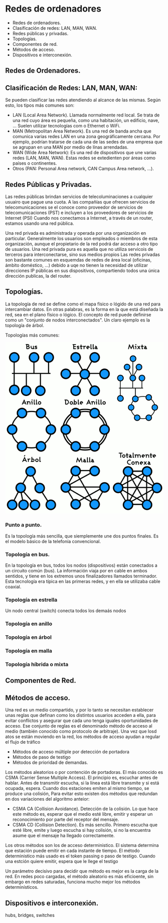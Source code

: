 # Redes de ordenadores


- Redes de ordenadores. 
- Clasificación de redes: LAN, MAN, WAN. 
- Redes públicas y privadas. 
- Topologías. 
- Componentes de red. 
- Métodos de acceso. 
- Dispositivos e interconexión.

## Redes de Ordenadores.



## Clasificación de Redes: LAN, MAN, WAN: 

Se pueden clasificar las redes atendiendo al alcance de las mismas. Según esto, los tipos más comunes son: 

- LAN (Local Area Network). Llamada normalmente red local. Se trata de una red cuyo área es pequeña, como una habitación, un edificio, nave, ... Suelen utilizar tecnologías com o Ethernet o WiFi. 
- MAN (Metropolitan Area Network). Es una red de banda ancha que comunica varias redes LAN en una zona geográficamente cercana. Por ejemplo, podrían tratarse de cada una de las sedes de una empresa que se agrupan en una MAN por medio de línas arrendadas. 
- WAN (Wide Area Network): Es una red de dispositivos que une varias redes (LAN, MAN, WAN). Estas redes se extedienten por áreas como países o continentes. 
- Otros (PAN: Personal Area network, CAN Campus Area network, ...). 

## Redes Públicas y Privadas. 
Las redes públicas brindan servicios de telecoluminaciones a cualquier usuairo que pague una cuota. A las compañías que ofrecen servicios de telecomunicaciones se el conoce como proveedor de servicios de telecomunicaciones (PST) e incluyen a los proveedores de servicios de Internet (PSI)
Cuando nos conectamos a Internet, a través de un router, estamos usando una red pública.

Una red privada es administrada y operada por una organización en particular. Generalmente los usuarios son empleados o miembros de esta organización, aunque el propietario de la red podrá dar acceso a otro tipo de usuarios.
Una red privada pura es aquella que no utiliza servicois de terceros para interconectarse, sino sus medios propios
Las redes privadas son bastante comunes en esquemdas de redes de área local (oficinas, ámbito doméstico, ...) debido a uqe no tienen la necesidad de utilizar direcciones IP públicas en sus dispositivos, compartiendo todos una única dirección publicas, la del router. 

## Topologías. 
La topología de red se define como el mapa físico o lógido de una red para intercambiar datos. En otras palabras, es la forma en la que está diseñada la red, sea en el plano físico o lógico. El concepto de red puede definirse como un "conjunto de nodos interconectados". 
Un claro ejemplo es la topología de árbol.

Topologías más comunes: 

![Topologías de Red](img/topologias.png "Topologías")

### Punto a punto. 
Es la topología más sencilla, que siemplemente une dos puntos finales. Es el modelo básico de la telefonía convencional. 

### Topología en bus. 
En la topología en bus, todos los nodos (dispositivos) están conectados a un circuito común (bus). La información viaja por en cable en ambos sentidos, y tiene en los extremos unos finalizadores llamados terminador. Esta tecnología era típica en las primeras redes, y en ella se utilizaba cable coaxial. 

### Topología en estrella
Un nodo central (switch) conecta todos los demaás nodos

### Topología en anillo
### Topología en árbol
### Topología en malla
### Topología híbrida o mixta


## Componentes de Red. 


## Métodos de acceso. 
Una red es un medio compartido, y por lo tanto se necesitan establecer unas reglas que definan como los distintos usuarios acceden a ella, para evitar conflictos y asegurar que cada uno tenga iguales oportunidades de acceso. Ese conjunto de reglas es el denominado método de acceso al medio (también conocido como protocolo de arbitraje).
Una vez que losd atos se están moviendo en la red, los métodos de acceso ayudan a regular el flujo de tráfico

- Métodos de acceso múltiple por detección de portadora
- Métodos de paso de testigo
- Métodos de prioridad de demandas. 

Los métodos aleatorios o por contención de portadoras. El más conocido es CSMA (Carrier Sense Multiple Access). El principio es, escuchar antes de hablar. Antes de transmitir escucha, si la línea está libre transmite y si está ocupada, espera. Cuando dos estaciones emiten al mismo tiempo, se produce una colisión, Para evitar esto existen dos métodos que redundan en dos variaciones del algoritmo anteior: 
- CSMA CA (Collision Avoidance). Detección de la colisión. Lo que hace este método es, esperar que el medio esté libre, emitir y esperar un reconocimiento por parte del receptor del mensaje.
- CSMA CD (Collision Detection). Es más sencillo. Primero escucha que esté libre, emite y luego escucha si hay colisión, si no la encuentra asume que el mensaje ha llegado correctamente. 

Los otros métodos son los de acceso deterministico. El sistema determina que estación puede emitir en cada instante de tiempo. 
El método deterministico más usado es el token passing o paso de testigo. Cuando una estción quiere emitir, espera que le llege el testigo

Un parámetro decisivo para decidir que método es mejor es la carga de la red. En redes poco cargadas, el método aleatorio es más eficioente, sin embargo en redes saturadas, funciona mucho mejor los métodos determinísticos. 

## Dispositivos e interconexión. 

hubs, bridges, switches
